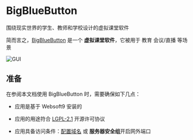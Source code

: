 # BigBlueButton

围绕现实世界的学生、教师和学校设计的虚拟课堂软件

简而言之，[BigBlueButton](https://bigbluebutton.org/) 是一个 **虚拟课堂软件**，它被用于 教育 会议/直播  等场景


![GUI](https://libs.websoft9.com/Websoft9/DocsPicture/zh/bigbluebutton/bigbluebutton-gui-websoft9.png)


## 准备

在参阅本文档使用 BigBlueButton 时，需要确保如下几点：

- 应用是基于 Websoft9 安装的

- 应用的用途符合 [LGPL-2.1](https://opensource.org/licenses/LGPL-2.1) 开源许可协议

- 应用具备访问条件：[配置域名](./guide/appsetdomain) 或 **服务器安全组**开启网外端口